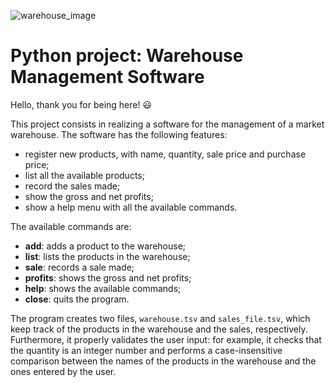 ![warehouse_image](https://github.com/Mat-Gug/python_project/blob/master/warehouse.png)

# Python project: Warehouse Management Software 

Hello, thank you for being here! :smiley:

This project consists in realizing a software for the management of a market warehouse. The software has the following features:

- register new products, with name, quantity, sale price and purchase price;
- list all the available products;
- record the sales made;
- show the gross and net profits;
- show a help menu with all the available commands.

The available commands are:

- **add**: adds a product to the warehouse;
- **list**: lists the products in the warehouse;
- **sale**: records a sale made;
- **profits**: shows the gross and net profits;
- **help**: shows the available commands;  
- **close**: quits the program. 

The program creates two files, `warehouse.tsv` and `sales_file.tsv`, which keep track of the products in the warehouse and the sales, respectively.<br> Furthermore, it properly validates the user input: for example, it checks that the quantity is an integer number and performs a case-insensitive comparison between the names of the products in the warehouse and the ones entered by the user.
